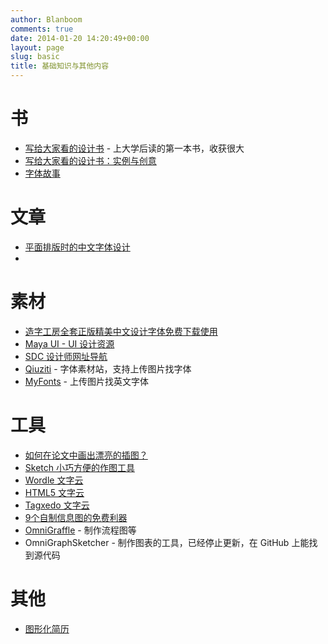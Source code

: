 ```yaml
---
author: Blanboom
comments: true
date: 2014-01-20 14:20:49+00:00
layout: page
slug: basic
title: 基础知识与其他内容
---
```


# 书

- [写给大家看的设计书](http://book.douban.com/subject/3323633/) - 上大学后读的第一本书，收获很大
- [写给大家看的设计书：实例与创意](http://book.douban.com/subject/4837333/)
- [字体故事](http://book.douban.com/subject/20441938/)
 
# 文章

- [平面排版时的中文字体设计](http://mp.weixin.qq.com/mp/appmsg/show?__biz=MjM5OTAwNTgyMA==&appmsgid=100067952&itemidx=1&sign=0f9b4d497e11aade1a7a18d9cf90764f#wechat_redirect)
- 
# 素材

- [造字工房全套正版精美中文设计字体免费下载使用](http://www.iplaysoft.com/zao-zi-gong-fang-free-fohtml)
- [Maya UI - UI 设计资源](http://mayaui.com)
- [SDC 设计师网址导航](http://hao.uisdc.com)
- [Qiuziti](http://www.qiuziti.com) - 字体素材站，支持上传图片找字体
- [MyFonts](http://www.myfonts.com/WhatTheFont/) - 上传图片找英文字体 

# 工具

- [如何在论文中画出漂亮的插图？](http://www.zhihu.com/question/21664179/answer/18928725)
- [Sketch 小巧方便的作图工具](http://www.bohemiancoding.com/sketch/)
- [Wordle 文字云](http://www.wordle.net)
- [HTML5 文字云](http://timc.idv.tw/wordcloud/)
- [Tagxedo 文字云](http://www.tagxedo.com)
- [9个自制信息图的免费利器](http://picsays.com/2013/08/05/9-awesome-powerful-free-infographic-tools/)
- [OmniGraffle](http://www.omnigroup.com/omnigraffle) - 制作流程图等
- OmniGraphSketcher - 制作图表的工具，已经停止更新，在 GitHub 上能找到源代码

# 其他

- [图形化简历](http://www.ruanyifeng.com/blog/2010/09/infographic_resume.html)
